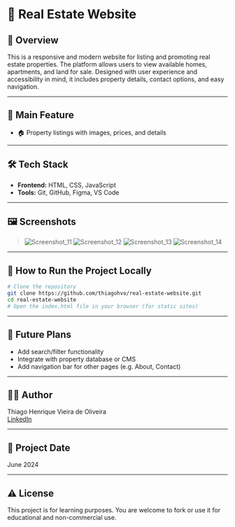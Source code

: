 # 🏡 Real Estate Website

## 📖 Overview

This is a responsive and modern website for listing and promoting real estate properties. The platform allows users to view available homes, apartments, and land for sale. Designed with user experience and accessibility in mind, it includes property details, contact options, and easy navigation.

---

## 🎯 Main Feature

- 🏠 Property listings with images, prices, and details   

---

## 🛠️ Tech Stack

- **Frontend:** HTML, CSS, JavaScript  
- **Tools:** Git, GitHub, Figma, VS Code  

---

## 🖼️ Screenshots

> ![Screenshot_11](https://github.com/user-attachments/assets/ba75f0e8-fb26-4ca3-87d2-4b283736780e) ![Screenshot_12](https://github.com/user-attachments/assets/e74f5eb2-9845-4734-9e92-89a61ef4a904) ![Screenshot_13](https://github.com/user-attachments/assets/8a8989ca-8d2f-4e1f-92b9-83bc6932073c) ![Screenshot_14](https://github.com/user-attachments/assets/497a54c3-363c-45a6-80b2-2531a7270321)


---

## 🚀 How to Run the Project Locally

```bash
# Clone the repository
git clone https://github.com/thiagohvo/real-estate-website.git
cd real-estate-website
# Open the index.html file in your browser (for static sites)
```
---

## 📌 Future Plans
- Add search/filter functionality
- Integrate with property database or CMS
- Add navigation bar for other pages (e.g. About, Contact)
---

 ## 👨‍💻 Author

Thiago Henrique Vieira de Oliveira  
 [LinkedIn](https://www.linkedin.com/in/thiagohvo/)  


---

## 📅 Project Date

June 2024

---

## ⚠️ License

This project is for learning purposes. You are welcome to fork or use it for educational and non-commercial use.


